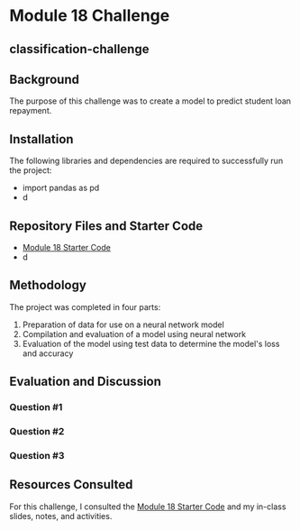 # Module 18 Challenge
## classification-challenge


## Background




The purpose of this challenge was to create a model to predict student loan repayment.


## Installation




The following libraries and dependencies are required to successfully run the project:
- import pandas as pd
- d



## Repository Files and Starter Code
- [Module 18 Starter Code](https://static.bc-edx.com/ai/ail-v-1-0/m18/lms/starter/M18_Starter_Code.zip)
- d 



## Methodology
The project was completed in four parts:
1. Preparation of data for use on a neural network model
2. Compilation and evaluation of a model using neural network
3. Evaluation of the model using test data to determine the model's loss and accuracy




## Evaluation and Discussion

### Question #1

### Question #2

### Question #3





## Resources Consulted
For this challenge, I consulted the [Module 18 Starter Code](https://static.bc-edx.com/ai/ail-v-1-0/m18/lms/starter/M18_Starter_Code.zip) and my in-class slides, notes, and activities.


